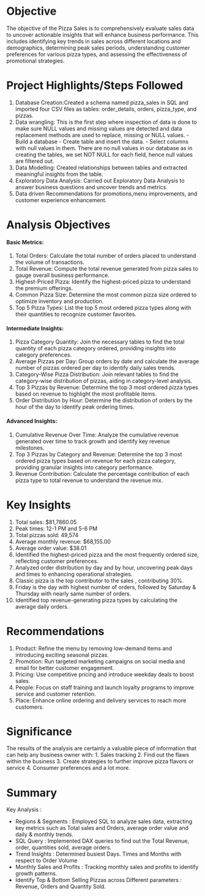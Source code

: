 # Objective
The objective of the Pizza Sales is to comprehensively evaluate sales data to uncover actionable insights that will enhance business performance. This includes identifying key trends in sales across different locations and demographics, determining peak sales periods, understanding customer preferences for various pizza types, and assessing the effectiveness of promotional strategies.

# Project Highlights/Steps Followed
1. Database Creation:Created a schema named pizza_sales in SQL and imported four CSV files as tables: order_details, orders, pizza_type, and pizzas.
2. Data wrangling: This is the first step where inspection of data is done to make sure NULL values and missing values are detected and data replacement methods are used to replace, missing or NULL values.
       - 	Build a database
       - 	Create table and insert the data.
       - 	Select columns with null values in them. There are no null values in our database as in creating the tables, we set NOT NULL for each field, hence null values are filtered out.
3. Data Modelling: Created relationships between tables and extracted meaningful insights from the table.
4. Exploratory Data Analysis: Carried out Exploratory Data Analysis to answer business questions and uncover trends and metrics.
5. Data driven Recommendations for promotions,menu improvements, and customer experience enhancement.

# Analysis Objectives
#### Basic Metrics:
1. Total Orders: Calculate the total number of orders placed to understand the volume of transactions.
2. Total Revenue: Compute the total revenue generated from pizza sales to gauge overall business performance.
3. Highest-Priced Pizza: Identify the highest-priced pizza to understand the premium offerings.
4. Common Pizza Size: Determine the most common pizza size ordered to optimize inventory and production.
5. Top 5 Pizza Types: List the top 5 most ordered pizza types along with their quantities to recognize customer favorites.

#### Intermediate Insights:
1. Pizza Category Quantity: Join the necessary tables to find the total quantity of each pizza category ordered, providing insights into category preferences.
2. Average Pizzas per Day: Group orders by date and calculate the average number of pizzas ordered per day to identify daily sales trends.
3. Category-Wise Pizza Distribution: Join relevant tables to find the category-wise distribution of pizzas, aiding in category-level analysis.
4. Top 3 Pizzas by Revenue: Determine the top 3 most ordered pizza types based on revenue to highlight the most profitable items.
5. Order Distribution by Hour: Determine the distribution of orders by the hour of the day to identify peak ordering times.

#### Advanced Insights:
1. Cumulative Revenue Over Time: Analyze the cumulative revenue generated over time to track growth and identify key revenue milestones.
2. Top 3 Pizzas by Category and Revenue: Determine the top 3 most ordered pizza types based on revenue for each pizza category, providing granular insights into category performance.
3. Revenue Contribution: Calculate the percentage contribution of each pizza type to total revenue to understand the revenue mix.

# Key Insights
1. Total sales: $81,7860.05
2. Peak times: 12-1 PM and 5-6 PM
3. Total pizzas sold: 49,574
4. Average monthly revenue: $68,155.00
5. Average order value: $38.01
6. Identified the highest-priced pizza and the most frequently ordered size, reflecting customer preferences.
7. Analyzed order distribution by day and by hour, uncovering peak days and times to enhancing operational strategies.
8. Classic pizza is the top contributor to the sales , contributing 30%.
9. Friday is the day with highest number of orders, followed by Saturday & Thursday with nearly same number of orders.
10. Identified top revenue-generating pizza types by calculating the average daily orders.

# Recommendations
1. Product: Refine the menu by removing low-demand items and introducing exciting seasonal pizzas.
2. Promotion: Run targeted marketing campaigns on social media and email for better customer engagement.
3. Pricing: Use competitive pricing and introduce weekday deals to boost sales.
4. People: Focus on staff training and launch loyalty programs to improve service and customer retention.
5. Place: Enhance online ordering and delivery services to reach more customers.

# Significance
The results of the analysis are certainly a valuable piece of information that can help any business owner with:
1️. Sales tracking
2️. Find out the flaws within the business
3️. Create strategies to further improve pizza flavors or service
4. Consumer preferences and a lot more.

# Summary
 Key Analysis :
- Regions & Segments : Employed SQL to analyze sales data, extracting key metrics such as Total sales and Orders, average order value and daily & monthly trends.
- SQL Query : Implemented DAX queries to find out the Total Revenue, order, quantities sold, average orders.
- Trend Insights : Determined busiest Days. Times and Months with respect to Order Volume
- Monthly Sales and Profits : Tracking monthly sales and profits to identify growth patterns.
- Identify Top & Bottom Selling Pizzas across Different parameters : Revenue, Orders and Quantity Sold.




